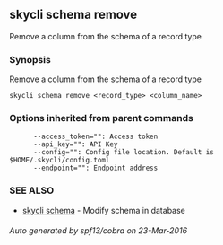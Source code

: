 ## skycli schema remove

Remove a column from the schema of a record type

### Synopsis


Remove a column from the schema of a record type

```
skycli schema remove <record_type> <column_name>
```

### Options inherited from parent commands

```
      --access_token="": Access token
      --api_key="": API Key
      --config="": Config file location. Default is $HOME/.skycli/config.toml
      --endpoint="": Endpoint address
```

### SEE ALSO
* [skycli schema](skycli_schema.md)	 - Modify schema in database

###### Auto generated by spf13/cobra on 23-Mar-2016
